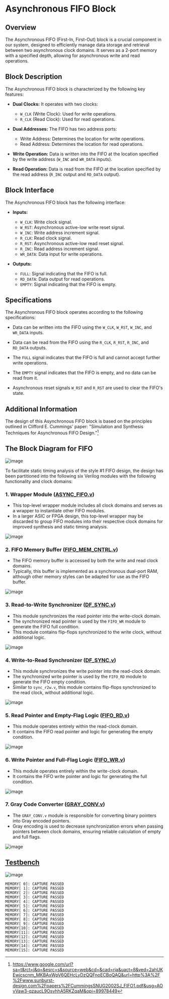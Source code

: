 # Asynchronous FIFO Block

## Overview
The Asynchronous FIFO (First-In, First-Out) block is a crucial component in our system, designed to efficiently manage data storage and retrieval between two asynchronous clock domains. It serves as a 2-port memory with a specified depth, allowing for asynchronous write and read operations.

## Block Description
The Asynchronous FIFO block is characterized by the following key features:

- **Dual Clocks:** It operates with two clocks:
  - `W_CLK` (Write Clock): Used for write operations.
  - `R_CLK` (Read Clock): Used for read operations.

- **Dual Addresses:** The FIFO has two address ports:
  - Write Address: Determines the location for write operations.
  - Read Address: Determines the location for read operations.

- **Write Operation:** Data is written into the FIFO at the location specified by the write address (`W_INC` and `WR_DATA` inputs).

- **Read Operation:** Data is read from the FIFO at the location specified by the read address (`R_INC` output and `RD_DATA` output).

## Block Interface
The Asynchronous FIFO block has the following interface:

- **Inputs:**
  - `W_CLK`: Write clock signal.
  - `W_RST`: Asynchronous active-low write reset signal.
  - `W_INC`: Write address increment signal.
  - `R_CLK`: Read clock signal.
  - `R_RST`: Asynchronous active-low read reset signal.
  - `R_INC`: Read address increment signal.
  - `WR_DATA`: Data input for write operations.

- **Outputs:**
  - `FULL`: Signal indicating that the FIFO is full.
  - `RD_DATA`: Data output for read operations.
  - `EMPTY`: Signal indicating that the FIFO is empty.

## Specifications
The Asynchronous FIFO block operates according to the following specifications:

- Data can be written into the FIFO using the `W_CLK`, `W_RST`, `W_INC`, and `WR_DATA` inputs.

- Data can be read from the FIFO using the `R_CLK`, `R_RST`, `R_INC`, and `RD_DATA` outputs.

- The `FULL` signal indicates that the FIFO is full and cannot accept further write operations.

- The `EMPTY` signal indicates that the FIFO is empty, and no data can be read from it.

- Asynchronous reset signals `W_RST` and `R_RST` are used to clear the FIFO's state.

## Additional Information
The design of this Asynchronous FIFO block is based on the principles outlined in Clifford E. Cummings' paper: "Simulation and Synthesis Techniques for Asynchronous FIFO Design."[^1]

## The Block Diagram for FIFO

![image](https://github.com/AhmedAmrAbdellatif1/Multi-Clock-Domain-System/assets/140100601/42ca8d2a-883f-4acc-bbaf-e7713042b7f1)

To facilitate static timing analysis of the style #1 FIFO design, the design has been partitioned into the following six
Verilog modules with the following functionality and clock domains:

### 1. Wrapper Module ([ASYNC_FIFO.v](./ASYNC_FIFO.v))
- This top-level wrapper module includes all clock domains and serves as a wrapper to instantiate other FIFO modules.
- In a larger ASIC or FPGA design, this top-level wrapper may be discarded to group FIFO modules into their respective clock domains for improved synthesis and static timing analysis.
  
![image](https://github.com/AhmedAmrAbdellatif1/Multi-Clock-Domain-System/assets/140100601/e4eb84e4-5819-4d2b-b293-8be99cabbe56)

### 2. FIFO Memory Buffer ([FIFO_MEM_CNTRL.v](./FIFO_MEM_CNTRL.v))
- The FIFO memory buffer is accessed by both the write and read clock domains.
- Typically, this buffer is implemented as a synchronous dual-port RAM, although other memory styles can be adapted for use as the FIFO buffer.
  
![image](https://github.com/AhmedAmrAbdellatif1/Multi-Clock-Domain-System/assets/140100601/fd10039a-3846-4951-a627-e40786743c7c)

### 3. Read-to-Write Synchronizer ([DF_SYNC.v](./DF_SYNC.v))
- This module synchronizes the read pointer into the write-clock domain.
- The synchronized read pointer is used by the `FIFO_WR` module to generate the FIFO full condition.
- This module contains flip-flops synchronized to the write clock, without additional logic.
  
![image](https://github.com/AhmedAmrAbdellatif1/Multi-Clock-Domain-System/assets/140100601/16dc0c62-c447-4dd1-8f77-f545ae01b994)

### 4. Write-to-Read Synchronizer ([DF_SYNC.v](./DF_SYNC.v))
- This module synchronizes the write pointer into the read-clock domain.
- The synchronized write pointer is used by the `FIFO_RD` module to generate the FIFO empty condition.
- Similar to `sync_r2w.v`, this module contains flip-flops synchronized to the read clock, without additional logic.
  
![image](https://github.com/AhmedAmrAbdellatif1/Multi-Clock-Domain-System/assets/140100601/9d211593-3d69-46c7-a1ee-763291b7f340)

### 5. Read Pointer and Empty-Flag Logic ([FIFO_RD.v](./FIFO_RD.v))
- This module operates entirely within the read-clock domain.
- It contains the FIFO read pointer and logic for generating the empty condition.
  
![image](https://github.com/AhmedAmrAbdellatif1/Multi-Clock-Domain-System/assets/140100601/a4005eca-697e-46ce-9f11-b563319e0a8d)

### 6. Write Pointer and Full-Flag Logic ([FIFO_WR.v](./FIFO_WR.v))
- This module operates entirely within the write-clock domain.
- It contains the FIFO write pointer and logic for generating the full condition.
  
![image](https://github.com/AhmedAmrAbdellatif1/Multi-Clock-Domain-System/assets/140100601/bf34e317-cd15-4b74-8a05-31ada52054ea)

### 7. Gray Code Converter ([GRAY_CONV.v](./GRAY_CONV.v))
- The `GRAY_CONV.v` module is responsible for converting binary pointers into Gray encoded pointers.
- Gray encoding is used to decrease synchronization errors when passing pointers between clock domains, ensuring reliable calculation of empty and full flags.
  
![image](https://github.com/AhmedAmrAbdellatif1/Multi-Clock-Domain-System/assets/140100601/3d745080-1f65-4886-8e1b-cb4db2e78f3c)

## [Testbench](./ASYNC_FIFO_tb.v)

![image](https://github.com/AhmedAmrAbdellatif1/Multi-Clock-Domain-System/assets/140100601/5ff86d80-e1f6-40b8-9f8f-069a776561d2)

```
MEMORY[ 0]: CAPTURE PASSED
MEMORY[ 1]: CAPTURE PASSED
MEMORY[ 2]: CAPTURE PASSED
MEMORY[ 3]: CAPTURE PASSED
MEMORY[ 4]: CAPTURE PASSED
MEMORY[ 5]: CAPTURE PASSED
MEMORY[ 6]: CAPTURE PASSED
MEMORY[ 7]: CAPTURE PASSED
MEMORY[ 8]: CAPTURE PASSED
MEMORY[ 9]: CAPTURE PASSED
MEMORY[10]: CAPTURE PASSED
MEMORY[11]: CAPTURE PASSED
MEMORY[12]: CAPTURE PASSED
MEMORY[13]: CAPTURE PASSED
MEMORY[14]: CAPTURE PASSED
MEMORY[15]: CAPTURE PASSED
```

[^1]: https://www.google.com/url?sa=t&rct=j&q=&esrc=s&source=web&cd=&cad=rja&uact=8&ved=2ahUKEwjcscnm_MKBAxWpV6QEHcLyDzQQFnoECBoQAQ&url=http%3A%2F%2Fwww.sunburst-design.com%2Fpapers%2FCummingsSNUG2002SJ_FIFO1.pdf&usg=AOvVaw3-qzaucL9OsvhhA5RKZqaM&opi=89978449
